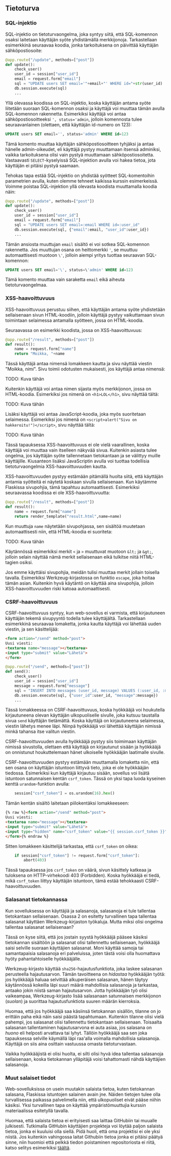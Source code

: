## Tietoturva

### SQL-injektio

SQL-injektio on tietoturvaongelma, joka syntyy siitä, että SQL-komennon osaksi laitetaan käyttäjän syöte yhdistämällä merkkijonoja. Tarkastellaan esimerkkinä seuraavaa koodia, jonka tarkoituksena on päivittää käyttäjän sähköpostiosoite:

```python
@app.route("/update", methods=["post"])
def update():
    check_user()
    user_id = session["user_id"]
    email = request.form["email"]
    sql = "UPDATE users SET email='"+email+"' WHERE id="+str(user_id)
    db.session.execute(sql)
    ...
```

Yllä olevassa koodissa on SQL-injektio, koska käyttäjän antama syöte liitetään suoraan SQL-komennon osaksi ja käyttäjä voi muuttaa tämän avulla SQL-komennon rakennetta. Esimerkiksi käyttäjä voi antaa sähköpostiosoitteeksi `', status='admin`, jolloin komennosta tulee seuraavanlainen (olettaen, että käyttäjän id-numero on 123):

```sql
UPDATE users SET email='', status='admin' WHERE id=123
```

Tämä komento muuttaa käyttäjän sähköpostiosoitteen tyhjäksi ja antaa hänelle admin-oikeudet, eli käyttäjä pystyy muuttamaan itsensä adminiksi, vaikka tarkoituksena olisi vain pystyä muuttamaan sähköpostiosoitetta. Vastaavasti `SELECT`-kyselyissä SQL-injektion avulla voi hakea tietoa, jota käyttäjän ei pitäisi pystyä saamaan.

Tehokas tapa estää SQL-injektio on yhdistää syötteet SQL-komentoihin parametrien avulla, kuten olemme tehneet kaikissa kurssin esimerkeissä. Voimme poistaa SQL-injektion yllä olevasta koodista muuttamalla koodia näin:

```python
@app.route("/update", methods=["post"])
def update():
    check_user()
    user_id = session["user_id"]
    email = request.form["email"]
    sql = "UPDATE users SET email=:email WHERE id=:user_id"
    db.session.execute(sql, {"email":email, "user_id":user_id})
    ...
```

Tämän ansiosta muuttujan `email` sisältö ei voi sotkea SQL-komennon rakennetta. Jos muuttujan osana on heittomerkki `'`, se muuttuu automaattisesti muotoon `\'`, jolloin aiempi yritys tuottaa seuraavan SQL-komennon:

```sql
UPDATE users SET email='\', status=\'admin' WHERE id=123
```

Tämä komento muuttaa vain saraketta `email` eikä aiheuta tietoturvaongelmaa.

### XSS-haavoittuvuus

XSS-haavoittuvuus perustuu siihen, että käyttäjän antama syöte yhdistetään sellaisenaan sivun HTML-koodiin, jolloin käyttäjä pystyy vaikuttamaan sivun toimintaan selaimessa antamalla syötteen, jossa on HTML-koodia.

Seuraavassa on esimerkki koodista, jossa on XSS-haavoittuvuus:

```python
@app.route("/result", methods=["post"])
def result():
    name = request.form["name"]
    return "Moikka, "+name
```

Tässä käyttäjä antaa nimensä lomakkeen kautta ja sivu näyttää viestin "Moikka, _nimi_". Sivu toimii odotusten mukaisesti, jos käyttäjä antaa nimensä:

TODO: Kuva tähän

Kuitenkin käyttäjä voi antaa nimen sijasta myös merkkijonon, jossa on HTML-koodia. Esimerkiksi jos nimenä on `<h1>LOL</h1>`, sivu näyttää tältä:

TODO: Kuva tähän

Lisäksi käyttäjä voi antaa JavaScript-koodia, joka myös suoritetaan selaimessa. Esimerkiksi jos nimenä on `<script>alert("Sivu on hakkeroitu!")</script>`, sivu näyttää tältä:

TODO: Kuva tähän

Tässä tapauksessa XSS-haavoittuvuus ei ole vielä vaarallinen, koska käyttäjä voi muuttaa vain itselleen näkyvää sivua. Kuitenkin asiasta tulee ongelma, jos käyttäjän syöte tallennetaan tietokantaan ja se välittyy muille käyttäjille. Kiusanteon lisäksi JavaScriptin avulla voi tuottaa todellisia tietoturvaongelmia XSS-haavoittuvuuden kautta.

XSS-haavoittuvuuden pystyy estämään pitämällä huolta siitä, että käyttäjän antamia syötteitä ei näytetä koskaan sivulla sellaisenaan. Kun käytämme Flaskissa sivupohjia, tämä tapahtuu automaattisesti. Esimerkiksi seuraavassa koodissa ei ole XSS-haavoittuvuutta:

```python
@app.route("/result", methods=["post"])
def result():
    name = request.form["name"]
    return render_template("result.html",name=name)
```

Kun muuttuja `name` näytetään sivupohjassa, sen sisältöä muutetaan automaattisesti niin, että HTML-koodia ei suoriteta:

TODO: Kuva tähän

Käytännössä esimerkiksi merkit `<` ja `>` muuttuvat muotoon `&lt;` ja `&gt;`, jolloin selain näyttää nämä merkit sellaisenaan eikä tulkitse niitä HTML-tagien osiksi.

Jos emme käyttäisi sivupohjia, meidän tulisi muuttaa merkit jollain toisella tavalla. Esimerkiksi Werkzeug-kirjastossa on funktio `escape`, joka hoitaa tämän asian. Kuitenkin hyvä käytäntö on käyttää aina sivupohjia, jolloin XSS-haavoittuvuuden riski katoaa automaattisesti.

### CSRF-haavoittuvuus

CSRF-haavoittuvuus syntyy, kun web-sovellus ei varmista, että kirjautuneen käyttäjän tekemä sivupyyntö todella tulee käyttäjältä. Tarkastellaan esimerkkinä seuraavaa lomaketta, jonka kautta käyttäjä voi lähettää uuden viestin, ja sen käsittelijää:

```html
<form action="/send" method="post">
Uusi viesti:
<textarea name="message"></textarea>
<input type="submit" value="Lähetä">
</form>
```

```python
@app.route("/send", methods=["post"])
def send():
    check_user()
    user_id = session["user_id"]
    message = request.form["message"]
    sql = "INSERT INTO messages (user_id, message) VALUES (:user_id, :message)"
    db.session.execute(sql, {"user_id":user_id, "message":message})
    ...
```

Tässä lomakkeessa on CSRF-haavoittuvuus, koska hyökkääjä voi houkutella kirjautuneena olevan käyttäjän ulkopuoliselle sivulle, joka kutsuu taustalla sivua `send` käyttäjän tietämättä. Koska käyttäjä on kirjautuneena selaimessa, viestin lähetys menee läpi. Niinpä hyökkääjä voi lähettää käyttäjän nimissä minkä tahansa itse valitun viestin.

CSRF-haavoittuvuuden avulla hyökkääjä pystyy siis toimimaan käyttäjän nimissä sivustolla, olettaen että käyttäjä on kirjautunut sisään ja hyökkääjä on onnistunut houkuttelemaan hänet ulkoiselle hyökkääjän laatimalle sivulle.

CSRF-haavoittuvuuden pystyy estämään muuttamalla lomaketta niin, että sen osana on käyttäjän istuntoon liittyvä tieto, joka ei ole hyökkääjän tiedossa. Esimerkiksi kun käyttäjä kirjautuu sisään, sovellus voi lisätä istuntoon satunnaisen kentän `csrf_token`. Tässä on yksi tapa luoda kyseinen kenttä `urandom`-funktion avulla:

```python
    session["csrf_token"] = os.urandom(16).hex()
```

Tämän kentän sisältö laitetaan piilokentäksi lomakkeeseen:

```html
{% raw %}<form action="/send" method="post">
Uusi viesti:
<textarea name="message"></textarea>
<input type="submit" value="Lähetä">
<input type="hidden" name="csrf_token" value="{{ session.csrf_token }}">
</form>{% endraw %}
```

Sitten lomakkeen käsittelijä tarkastaa, että `csrf_token` on oikea:

```python
    if session["csrf_token"] != request.form["csrf_token"]:
        abort(403)
```

Tässä tapauksessa jos `csrf_token` on väärä, sivun käsittely katkeaa ja tuloksena on HTTP-virhekoodi 403 (Forbidden). Koska hyökkääjä ei tiedä, mikä `csrf_token` liittyy käyttäjän istuntoon, tämä estää tehokkaasti CSRF-haavoittuvuuden.

### Salasanat tietokannassa

Kun sovelluksessa on käyttäjiä ja salasanoja, salasanoja ei tule tallentaa tietokantaan sellaisenaan. Osassa 2 on esitetty turvallinen tapa tallentaa salasanat käyttäen Werkzeug-kirjaston työkaluja. Mutta miksi olisi ongelma tallentaa salasanat sellaisenaan?

Tässä on kyse siitä, että jos jostain syystä hyökkääjä pääsee käsiksi tietokannan sisältöön ja salasanat olisi tallennettu sellaisenaan, hyökkääjä saisi selville suoraan käyttäjien salasanat. Moni käyttää samoja tai samantapaisia salasanoja eri palveluissa, joten tästä voisi olla huomattava hyöty pahantahtoiselle hyökkääjälle.

Werkzeug-kirjasto käyttää `sha256`-hajautusfunktiota, joka laskee salasanan perusteella hajautusarvon. Tämän tavoitteena on _hidastaa_ hyökkääjän työtä: jos hyökkääjä haluaa selvittää alkuperäisen salasanan, hänen täytyy käytännössä kokeilla läpi suuri määrä mahdollisia salasanoja ja tarkastaa, antaako jokin niistä saman hajautusarvon. Jotta hyökkääjän työ olisi vaikeampaa, Werkzeug-kirjasto lisää salasanaan satunnaisen merkkijonon (_suolan_) ja suorittaa hajautusfunktiota suuren määrän kierroksia.

Huomaa, että jos hyökkääjä saa käsiinsä tietokannan sisällön, tilanne on jo erittäin paha eikä näin saisi päästä tapahtumaan. Kuitenkin tilanne olisi vielä pahempi, jos salasanat olisi tallennettu tietokantaan sellaisenaan. Toisaalta salasanan tallentaminen hajautusarvona ei auta asiaa, jos salasana on _huono_ eli helposti arvattava tai lyhyt. Tällöin hyökkääjä saa sen joka tapauksessa selville käymällä läpi raa'alla voimalla mahdollisia salasanoja. Käyttäjä on siis aina osittain vastuussa omasta tietoturvastaan.

Vaikka hyökkääjistä ei olisi huolta, ei silti olisi hyvä idea tallentaa salasanoja sellaisenaan, koska tietokannan ylläpitäjä voisi tahattomasti nähdä käyttäjien salasanoja.

### Muut salaiset tiedot

Web-sovelluksissa on usein muutakin salaista tietoa, kuten tietokannan salasana, Flaskissa istuntojen salainen avain jne. Näiden tietojen tulee olla turvallisessa paikassa palvelimella niin, että ulkopuoliset eivät pääse niihin käsiksi. Yksi turvallinen tapa on käyttää ympäristömuuttujia kurssin materiaalissa esitetyllä tavalla.

Huomaa, että salaista tietoa ei erityisesti saa laittaa GitHubiin tai muualle julkisesti. Tutkimalla GitHubin käyttäjien projekteja voi löytää paljon salaista tietoa, jonka ei kuuluisi olla siellä. Pidä huoli, että oma projektisi ei ole yksi niistä. Jos kuitenkin vahingossa laitat Githubiin tietoa jonka ei pitäisi päätyä sinne, niin huomioi että pelkkä tiedon poistaminen repositoriosta ei riitä, katso selitys esimerkiksi [täältä](https://blog.gitguardian.com/leaking-secrets-on-github-what-to-do/).
